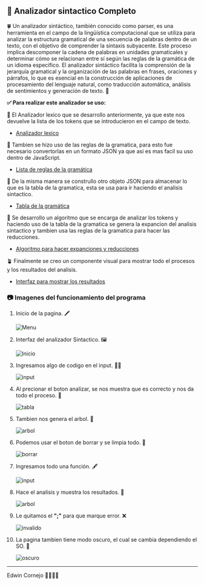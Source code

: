 ## 🌿 Analizador sintactico Completo

🍀 Un analizador sintáctico, también conocido como parser, es una herramienta en el campo de la lingüística computacional que se utiliza para analizar la estructura gramatical de una secuencia de palabras dentro de un texto, con el objetivo de comprender la sintaxis subyacente. Este proceso implica descomponer la cadena de palabras en unidades gramaticales y determinar cómo se relacionan entre sí según las reglas de la gramática de un idioma específico. El analizador sintáctico facilita la comprensión de la jerarquía gramatical y la organización de las palabras en frases, oraciones y párrafos, lo que es esencial en la construcción de aplicaciones de procesamiento del lenguaje natural, como traducción automática, análisis de sentimientos y generación de texto. 📗

**✅ Para realizar este analizador se uso:**

🍃 El Analizador lexico que se desarrollo anteriormente, ya que este nos devuelve la lista de los tokens que se introducieron en el campo de texto.
- [Analizador lexico](../../AnalizadorLexico/complete/)

🌱 Tambien se hizo uso de las reglas de la gramatica, para esto fue necesario convertorlas en un formato JSON ya que asi es mas facil su uso dentro de JavaScript.
- [Lista de reglas de la gramática](./Rules.js)

🌵 De la misma manera se construllo otro objeto JSON para almacenar lo que es la tabla de la gramatica, esta se usa para ir haciendo el analisis sintactico.
- [Tabla de la gramática](./Grammar.js)

🌳 Se desarrollo un algoritmo que se encarga de analizar los tokens y haciendo uso de la tabla de la gramatica se genera la expancion del analisis sintactico y tambien usa las reglas de la gramatica para hacer las reducciones.
- [Algoritmo para hacer expanciones y reducciones](./AnalyzeGrammar.js)

🪴 Finalmente se creo un componente visual para mostrar todo el procesos y los resultados del analisis.
- [Interfaz para mostrar los resultados](./SintacticPage.jsx)

### 📷 Imagenes del funcionamiento del programa

1. Inicio de la pagina. 🖍️

    ![Menu](../../../assets/menuSin.png)

2. Interfaz del analizador Sintactico. 🖼️

    ![Inicio](../../../assets/inicioSin.png)

3. Ingresamos algo de codigo en el input. ✍🏻

    ![input](../../../assets/inputSin.png)

4. Al precionar el boton analizar, se nos muestra que es correcto y nos da todo el proceso. 📨

    ![tabla](../../../assets/tableSin.png)

5. Tambien nos genera el arbol. 🌳

    ![arbol](../../../assets/arbolSin.png)

6. Podemos usar el boton de borrar y se limpia todo. 🧹

    ![borrar](../../../assets/cleanSin.png)

7. Ingresamos todo una función. 🖋️

    ![input](../../../assets/input2Sin.png)

8. Hace el analisis y muestra los resultados. 🌳

    ![arbol](../../../assets/arbol2Sin.png)

9. Le quitamos el **";"** para que marque error. ❌

    ![invalido](../../../assets/invalidSin.png)

10. La pagina tambien tiene modo oscuro, el cual se cambia dependiendo el SO. 🌃

    ![oscuro](../../../assets/darkSin.png)


-----
Edwin Cornejo 💚👨🏻‍💻
